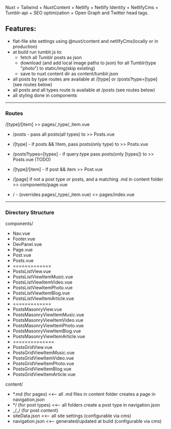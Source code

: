 Nuxt + Tailwind + NuxtContent + Netlify + Netlify Identity + NetlifyCms + Tumblr-api + SEO optimization + Open Graph and Twitter head tags.

## Features:

- flat-file site settings using @nuxt/content and netlifyCms(locally or in production)
- at build run tumblr.js to:
  - fetch all Tumblr posts as json
  - download (and add local image paths to json) for all Tumblr(type "photo") to static/img(skip existing)
  - save to nuxt content dir as content/tumblr.json
- all posts by type routes are available at /[type] or /posts?type=[type] (see routes below)
- all posts and all types route is available at /posts (see routes below)
- all styling done in components

---

### Routes

/[type]/[item] >> pages/\_type/\_item.vue

- /posts - pass all posts(all types) to >> Posts.vue
- /[type] - if posts && !item, pass posts(only type) to >> Posts.vue
- /posts?types=[types] - if query.type pass posts(only [types]) to >> Posts.vue (TODO)
- /[type]/[item] - if post && item >> Post.vue

- /[page] if not a post type or posts, and a matching .md in content folder >> components/page.vue

- / - (overrides pages/\_type/\_item.vue) >> pages/index.vue

---

### Directory Structure

components/

- Nav.vue
- Footer.vue
- DevPanel.vue
- Page.vue
- Post.vue
- Posts.vue
- =============
- PostsListView.vue
- PostsListViewItemMusic.vue
- PostsListViewItemVideo.vue
- PostsListViewItemPhoto.vue
- PostsListViewItemBlog.vue
- PostsListViewItemArticle.vue
- =============
- PostsMasonryView.vue
- PostsMasonryViewItemMusic.vue
- PostsMasonryViewItemVideo.vue
- PostsMasonryViewItemPhoto.vue
- PostsMasonryViewItemBlog.vue
- PostsMasonryViewItemArticle.vue
- ==============
- PostsGridView.vue
- PostsGridViewItemMusic.vue
- PostsGridViewItemVideo.vue
- PostsGridViewItemPhoto.vue
- PostsGridViewItemBlog.vue
- PostsGridViewItemArticle.vue

content/

- \*.md (for pages) <<-- all .md files in content folder creates a page in navigation.json
- \*/ (for post types) <<-- all folders create a post type in navigation.json
- \_/\_/ (for post content)
- siteData.json <<-- all site settings (configurable via cms)
- navigation.json <<-- generated/updated at build (configurable via cms)
